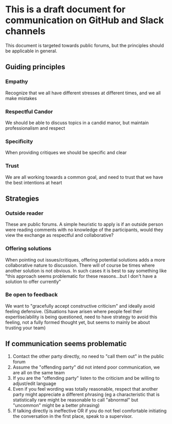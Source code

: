 # This is a draft document for communication on GitHub and Slack channels 

This document is targeted towards public forums, but the principles should be applicable in general.

## Guiding principles
### Empathy
Recognize that we all have different stresses at different times, and we all make mistakes
### Respectful Candor
We should be able to discuss topics in a candid manor, but maintain professionalism and respect
### Specificity
When providing critiques we should be specific and clear
### Trust
We are all working towards a common goal, and need to trust that we have the best intentions at heart

## Strategies
### Outside reader
These are public forums. A simple heuristic to apply is if an outside person were reading comments with no knowledge of the participants, would they view the exchange as respectful and collaborative?

### Offering solutions
When pointing out issues/critiques, offering potential solutions adds a more collaborative nature to discussion. There will of course be times where another solution is not obvious. In such cases it is best to say something like "this approach seems problematic for these reasons...but I don't have a solution to offer currently"

### Be open to feedback
We want to "gracefully accept constructive criticism" and ideally avoid feeling defensive. (Situations have arisen where people feel their expertise/ability is being questioned, need to have strategy to avoid this feeling, not a fully formed thought yet, but seems to mainly be about trusting your team)

## If communication seems problematic
1. Contact the other party directly, no need to "call them out" in the public forum
2. Assume the "offending party" did not intend poor communication, we are all on the same team
3. If you are the "offending party" listen to the criticism and be willing to adjust/edit language
4. Even if you feel wording was totally reasonable, respect that another party might appreciate a different phrasing (eg a characteristic that is statistically rare might be reasonable to call "abnormal" but "uncommon" might be a better phrasing)
5. If talking directly is ineffective OR if you do not feel comfortable initiating the conversation in the first place, speak to a supervisor. 



